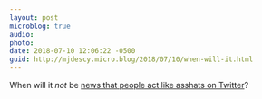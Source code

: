 ```yaml
---
layout: post
microblog: true
audio: 
photo: 
date: 2018-07-10 12:06:22 -0500
guid: http://mjdescy.micro.blog/2018/07/10/when-will-it.html
---
```

When will it _not_ be [news that people act like asshats on Twitter](https://www.nytimes.com/2018/07/10/arts/music/nicki-minaj-wanna-thompson-twitter-stans.html)?
